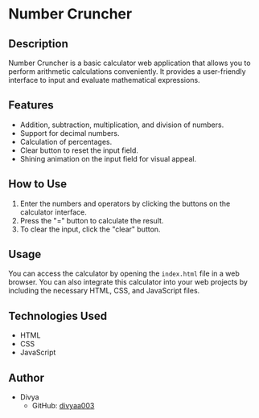 # Number Cruncher

## Description
Number Cruncher is a basic calculator web application that allows you to perform arithmetic calculations conveniently. It provides a user-friendly interface to input and evaluate mathematical expressions.

## Features
- Addition, subtraction, multiplication, and division of numbers.
- Support for decimal numbers.
- Calculation of percentages.
- Clear button to reset the input field.
- Shining animation on the input field for visual appeal.

## How to Use
1. Enter the numbers and operators by clicking the buttons on the calculator interface.
2. Press the "=" button to calculate the result.
3. To clear the input, click the "clear" button.

## Usage
You can access the calculator by opening the `index.html` file in a web browser. You can also integrate this calculator into your web projects by including the necessary HTML, CSS, and JavaScript files.

## Technologies Used
- HTML
- CSS
- JavaScript
  
## Author
- Divya
  - GitHub: [divyaa003](https://github.com/divyaa003)
